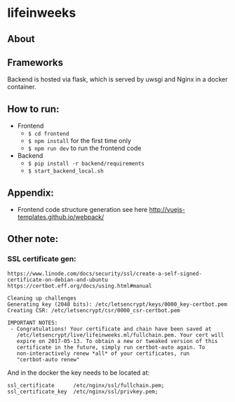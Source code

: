 # lifeinweeks

## About

## Frameworks
Backend is hosted via flask, which is served by uwsgi and Nginx in a docker
container.

## How to run:
* Frontend
    * `$ cd frontend`
    * `$ npm install` for the first time only
    * `$ npm run dev` to run the frontend code
* Backend 
    * `$ pip install -r backend/requirements`
    * `$ start_backend_local.sh`

## Appendix:
* Frontend code structure generation see here http://vuejs-templates.github.io/webpack/

## Other note:

### SSL certificate gen:
```
https://www.linode.com/docs/security/ssl/create-a-self-signed-certificate-on-debian-and-ubuntu
https://certbot.eff.org/docs/using.html#manual

Cleaning up challenges
Generating key (2048 bits): /etc/letsencrypt/keys/0000_key-certbot.pem
Creating CSR: /etc/letsencrypt/csr/0000_csr-certbot.pem

IMPORTANT NOTES:
 - Congratulations! Your certificate and chain have been saved at
   /etc/letsencrypt/live/lifeinweeks.ml/fullchain.pem. Your cert will
   expire on 2017-05-13. To obtain a new or tweaked version of this
   certificate in the future, simply run certbot-auto again. To
   non-interactively renew *all* of your certificates, run
   "certbot-auto renew"
```
And in the docker the key needs to be located at:
```
ssl_certificate      /etc/nginx/ssl/fullchain.pem;
ssl_certificate_key  /etc/nginx/ssl/privkey.pem;
```